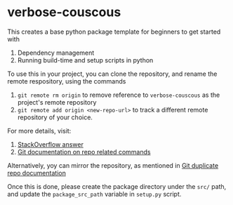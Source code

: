 # verbose-couscous
This creates a base python package template for beginners to get started with
1. Dependency management 
2. Running build-time and setup scripts in python


To use this in your project, you can clone the repository, and rename the remote respository,
using the commands
1. `git remote rm origin` to remove reference to `verbose-couscous` as the project's remote repository
2. `git remote add origin <new-repo-url>` to track a different remote repository of your choice.

For more details, visit:
1. [StackOverflow answer](https://stackoverflow.com/questions/7306603/whats-the-best-way-to-clone-duplicate-a-project-into-a-new-with-git)
2. [Git documentation on repo related commands](https://docs.github.com/en/github/using-git/adding-a-remote)

Alternatively, yoy can mirror the repository, as mentioned in [Git duplicate repo documentation](https://docs.github.com/en/github/creating-cloning-and-archiving-repositories/duplicating-a-repository)

Once this is done, please create the package directory under the `src/` path, and update the `package_src_path` variable in `setup.py` script.